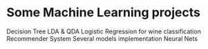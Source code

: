 # Some Machine Learning projects
Decision Tree
LDA & QDA
Logistic Regression for wine classification
Recommender System
Several models implementation
Neural Nets

